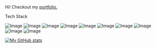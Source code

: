 Hi! Checkout my [portfolio.](https://github.com/cats256/portfolio)

Tech Stack

![Image](https://img.shields.io/badge/JavaScript-F7DF1E?style=for-the-badge&logo=javascript&logoColor=black)
![Image](https://img.shields.io/badge/React-61DAFB?style=for-the-badge&logo=react&logoColor=black)
![Image](https://img.shields.io/badge/Python-3776AB?style=for-the-badge&logo=python&logoColor=white)
![Image](https://img.shields.io/badge/C%2B%2B-00599C?style=for-the-badge&logo=c%2B%2B&logoColor=white)
![Image](https://img.shields.io/badge/Express.js-000000?style=for-the-badge&logo=express&logoColor=white)
![Image](https://img.shields.io/badge/Node.js-339933?style=for-the-badge&logo=nodedotjs&logoColor=white)
![Image](https://img.shields.io/badge/MongoDB-47A248?style=for-the-badge&logo=mongodb&logoColor=white)
![Image](https://img.shields.io/badge/Ubuntu-E95420?style=for-the-badge&logo=ubuntu&logoColor=white)
![Image](https://img.shields.io/badge/HTML5-E34F26?style=for-the-badge&logo=html5&logoColor=white)
![Image](https://img.shields.io/badge/CSS3-1572B6?style=for-the-badge&logo=css3&logoColor=white)

[![My GitHub stats](https://github-readme-stats.vercel.app/api?username=cats256)](https://github.com/anuraghazra/github-readme-stats)
